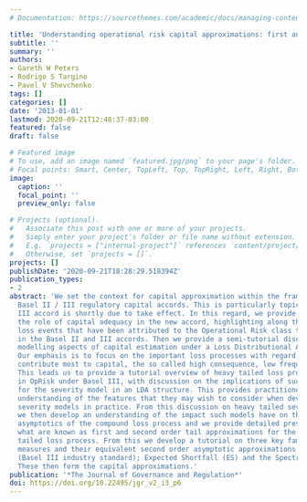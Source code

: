 ```yaml
---
# Documentation: https://sourcethemes.com/academic/docs/managing-content/

title: 'Understanding operational risk capital approximations: first and second orders'
subtitle: ''
summary: ''
authors:
- Gareth W Peters
- Rodrigo S Targino
- Pavel V Shevchenko
tags: []
categories: []
date: '2013-01-01'
lastmod: 2020-09-21T12:48:37-03:00
featured: false
draft: false

# Featured image
# To use, add an image named `featured.jpg/png` to your page's folder.
# Focal points: Smart, Center, TopLeft, Top, TopRight, Left, Right, BottomLeft, Bottom, BottomRight.
image:
  caption: ''
  focal_point: ''
  preview_only: false

# Projects (optional).
#   Associate this post with one or more of your projects.
#   Simply enter your project's folder or file name without extension.
#   E.g. `projects = ["internal-project"]` references `content/project/deep-learning/index.md`.
#   Otherwise, set `projects = []`.
projects: []
publishDate: '2020-09-21T18:28:29.518394Z'
publication_types:
- 2
abstract: 'We set the context for capital approximation within the framework of the
  Basel II / III regulatory capital accords. This is particularly topical as the Basel
  III accord is shortly due to take effect. In this regard, we provide a summary of
  the role of capital adequacy in the new accord, highlighting along the way the significant
  loss events that have been attributed to the Operational Risk class that was introduced
  in the Basel II and III accords. Then we provide a semi-tutorial discussion on the
  modelling aspects of capital estimation under a Loss Distributional Approach (LDA).
  Our emphasis is to focus on the important loss processes with regard to those that
  contribute most to capital, the so called high consequence, low frequency loss processes.
  This leads us to provide a tutorial overview of heavy tailed loss process modelling
  in OpRisk under Basel III, with discussion on the implications of such tail assumptions
  for the severity model in an LDA structure. This provides practitioners with a clear
  understanding of the features that they may wish to consider when developing OpRisk
  severity models in practice. From this discussion on heavy tailed severity models,
  we then develop an understanding of the impact such models have on the right tail
  asymptotics of the compound loss process and we provide detailed presentation of
  what are known as first and second order tail approximations for the resulting heavy
  tailed loss process. From this we develop a tutorial on three key families of risk
  measures and their equivalent second order asymptotic approximations: Value-at-Risk
  (Basel III industry standard); Expected Shortfall (ES) and the Spectral Risk Measure.
  These then form the capital approximations.'
publication: '*The Journal of Governance and Regulation*'
doi: https://doi.org/10.22495/jgr_v2_i3_p6
---
```

